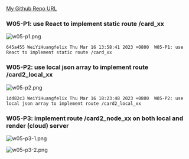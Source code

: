 [My Github Repo URL](https://github.com/WeiYiHuangfelix/1112_WP2_DEMO_26)

### W05-P1: use React to implement static route /card_xx

![w05-p1.png](https://boadkpezbkrextxfzgiw.supabase.co/storage/v1/object/public/demo-26/md_img/w05-p1.png)
```
645a455 WeiYiHuangfelix Thu Mar 16 13:58:41 2023 +0800  W05-P1: use React to implement static route /card_xx
```

### W05-P2: use local json array to implement route /card2_local_xx

![w05-p2.png](https://boadkpezbkrextxfzgiw.supabase.co/storage/v1/object/public/demo-26/md_img/w05-p2.png)

```
1dd82c3 WeiYiHuangfelix Thu Mar 16 18:23:48 2023 +0800  W05-P2: use local json array to implement route /card2_local_xx
```

### W05-P3: implement route /card2_node_xx on both local and render (cloud) server

![w05-p3-1.png](https://boadkpezbkrextxfzgiw.supabase.co/storage/v1/object/public/demo-26/md_img/w05-p3-1.png)

![w05-p3-2.png](https://boadkpezbkrextxfzgiw.supabase.co/storage/v1/object/public/demo-26/md_img/w05-p3-2.png)